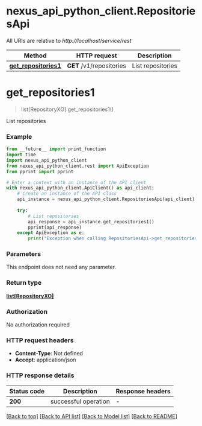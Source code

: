 # nexus_api_python_client.RepositoriesApi

All URIs are relative to *http://localhost/service/rest*

Method | HTTP request | Description
------------- | ------------- | -------------
[**get_repositories1**](RepositoriesApi.md#get_repositories1) | **GET** /v1/repositories | List repositories


# **get_repositories1**
> list[RepositoryXO] get_repositories1()

List repositories

### Example

```python
from __future__ import print_function
import time
import nexus_api_python_client
from nexus_api_python_client.rest import ApiException
from pprint import pprint

# Enter a context with an instance of the API client
with nexus_api_python_client.ApiClient() as api_client:
    # Create an instance of the API class
    api_instance = nexus_api_python_client.RepositoriesApi(api_client)
    
    try:
        # List repositories
        api_response = api_instance.get_repositories1()
        pprint(api_response)
    except ApiException as e:
        print("Exception when calling RepositoriesApi->get_repositories1: %s\n" % e)
```

### Parameters
This endpoint does not need any parameter.

### Return type

[**list[RepositoryXO]**](RepositoryXO.md)

### Authorization

No authorization required

### HTTP request headers

 - **Content-Type**: Not defined
 - **Accept**: application/json

### HTTP response details
| Status code | Description | Response headers |
|-------------|-------------|------------------|
**200** | successful operation |  -  |

[[Back to top]](#) [[Back to API list]](../README.md#documentation-for-api-endpoints) [[Back to Model list]](../README.md#documentation-for-models) [[Back to README]](../README.md)

